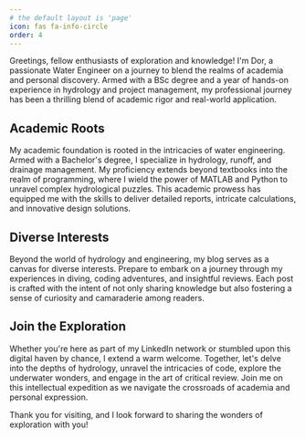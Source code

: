 ```yaml
---
# the default layout is 'page'
icon: fas fa-info-circle
order: 4
---
```




Greetings, fellow enthusiasts of exploration and knowledge! I'm Dor, a passionate Water Engineer on a journey to blend the realms of academia and personal discovery. Armed with a BSc degree and a year of hands-on experience in hydrology and project management, my professional journey has been a thrilling blend of academic rigor and real-world application.

## Academic Roots
My academic foundation is rooted in the intricacies of water engineering. Armed with a Bachelor's degree, I specialize in hydrology, runoff, and drainage management. My proficiency extends beyond textbooks into the realm of programming, where I wield the power of MATLAB and Python to unravel complex hydrological puzzles. This academic prowess has equipped me with the skills to deliver detailed reports, intricate calculations, and innovative design solutions.


## Diverse Interests
Beyond the world of hydrology and engineering, my blog serves as a canvas for diverse interests. Prepare to embark on a journey through my experiences in diving, coding adventures, and insightful reviews. Each post is crafted with the intent of not only sharing knowledge but also fostering a sense of curiosity and camaraderie among readers.

## Join the Exploration
Whether you're here as part of my LinkedIn network or stumbled upon this digital haven by chance, I extend a warm welcome. Together, let's delve into the depths of hydrology, unravel the intricacies of code, explore the underwater wonders, and engage in the art of critical review. Join me on this intellectual expedition as we navigate the crossroads of academia and personal expression.

Thank you for visiting, and I look forward to sharing the wonders of exploration with you!


